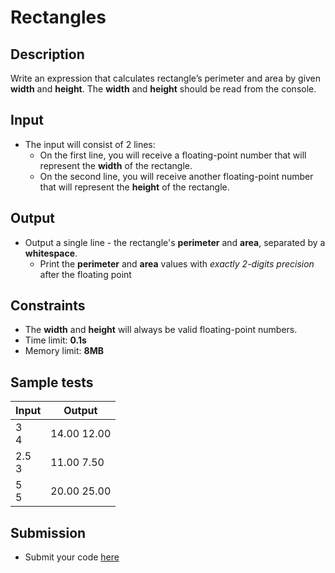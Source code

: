 # Rectangles

## Description
Write an expression that calculates rectangle’s perimeter and area by given **width** and **height**. 
The **width** and **height** should be read from the console.

## Input
- The input will consist of 2 lines:
  - On the first line, you will receive a floating-point number that will represent the **width** of the rectangle.
  - On the second line, you will receive another floating-point number that will represent the **height** of the rectangle.

## Output
- Output a single line - the rectangle's **perimeter** and **area**, separated by a **whitespace**.
  - Print the **perimeter** and **area** values with _exactly 2-digits precision_ after the floating point

## Constraints
- The **width** and **height** will always be valid floating-point numbers.
- Time limit: **0.1s**
- Memory limit: **8MB**

## Sample tests

|     Input      |     Output     |
|----------------|----------------|
|3<br/>4         |14.00 12.00     |
|2.5<br/>3       |11.00 7.50      |
|5<br/>5         |20.00 25.00     |

## Submission
- Submit your code [here](http://bgcoder.com/Contests/Compete/Index/310#3)

